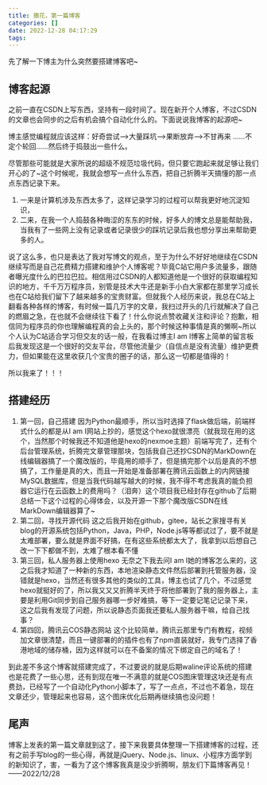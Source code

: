 ```yaml
---
title: 撒花，第一篇博客
categories: []
date: 2022-12-28 04:17:29
tags:
---
```


先了解一下博主为什么突然要搭建博客吧~

<!-- more -->

## 博客起源

之前一直在CSDN上写东西，坚持有一段时间了。现在新开个人博客，不过CSDN的文章也会同步的之后有机会搞个自动化什么的。下面说说我博客的起源吧~

博主感觉编程就应该这样：好奇尝试-->大量踩坑-->果断放弃-->不甘再来 ……不定个轮回……然后终于捣鼓出一些什么。

尽管那些可能就是大家所说的超级不规范垃圾代码，但只要它跑起来就足够让我们开心的了~这个时候呢，我就会想写一点什么东西，把自己折腾半天搞懂的那一点点东西记录下来。

1. 一来是计算机涉及东西太多了，这样记录学习的过程可以帮我更好地沉淀知识，
2. 二来，在我一个人捣鼓各种晦涩的东东的时候，好多人的博文总是能帮助我，当我有了一些网上没有记录或者记录很少的踩坑记录后我也想分享出来帮助更多的人。

说了这么多，也只是表达了我对写博文的观点，至于为什么不好好地继续在CSDN继续写而是自己花费精力搭建和维护个人博客呢？毕竟C站它用户多流量多，跟随者曝光度什么的巴拉巴拉。相信用过CSDN的人都知道他是一个很好的获取编程知识的地方，千千万万程序员，别管是技术大牛还是新手小白大家都在那里学习成长也在C站给我们留下了越来越多的宝贵财富。但就我个人经历来说，我总在C站上翻看各种各样的博客，有时候一篇几万字的文章，我扫过开头的几行就解决了自己的燃眉之急，在也就不会继续往下看了！什么你说点赞收藏关注和评论？抱歉，相信同为程序员的你也理解编程真的会上头的，那个时候这种事情是真的懒啊~所以个人认为C站适合学习但交友的话一般，在我看过博主I am I博客上简单的留言板后我发现这是一个很好的交友平台，尽管他流量少（自信点是没有流量）维护更费力，但如果能在这里收获几个宝贵的圈子的话，那么这一切都是值得的！

所以我来了！！！

## 搭建经历

1. 第一回，自己搭建
    因为Python最顺手，所以当时选择了flask做后端，前端样式什么的都是从I am I网站上抄的，感觉这个hexo就很漂亮（就我现在用的这个，当然那个时候我还不知道他是hexo的nexmoe主题）前端写完了，还有个后台管理系统，折腾完文章管理那块，包括我自己还抄CSDN的MarkDown在线编辑器搞了一个魔改版的，毕竟用的顺手了，但是搞完那个以后是真的不想搞了，工作量是真的大，而且一开始是准备部署在腾讯云函数上的内网链接MySQL数据库，但是当我代码越写越大的时候，我不得不考虑我真的能负担器它运行在云函数上的费用吗？（泪奔）这个项目我已经封存在github了后期总结一下这个过程的心得体会，以及开源一下那个魔改版CSDN在线MarkDown编辑器算了~
2. 第二回，寻找开源代码
    这之后我开始在github，gitee，站长之家搜寻有关blog的开源系统包括Python，Java，PHP，Node.js等等都试过了，要不就是太难部署，要么就是界面不好搞，在有这些系统都太大了，我拿到以后想自己改一下下都做不到，太难了根本看不懂
3. 第三回，私人服务器上使用hexo
    无奈之下我去问I am I她的博客怎么来的，这之后我才知道了一种新的东西，本地渲染静态文件然后部署到托管服务器，没错就是hexo，当然还有很多其他的类似的工具，博主也试了几个，不过感觉hexo就挺好的了，所以我又又又折腾半天终于将他部署到了我的服务器上，主要是利用Git同步到自己服务器哪一步好难搞，等下一定要记笔记记录下来，这之后我有发现了问题，所以说静态页面我还要私人服务器干嘛，给自己找事？
4. 第四回，腾讯云COS静态网站
    这个比较简单，腾讯云那里专门有教程，视频加文章很清楚，而且一键部署的的插件也有了npm直装就好，我专门选择了香港地域的储存桶，因为这样就可以在不备案的情况下绑定自己的域名了！

到此差不多这个博客就搭建完成了，不过要说的就是后期waline评论系统的搭建也是花费了一些心思，还有到现在唯一不满意的就是COS图床管理这块还是有点费劲，已经写了一个自动化Python小脚本了，写了一点点，不过也不着急，现在文章还少，管理起来也容易，这个图床优化后期再继续搞也没问题！

## 尾声

博客上发表的第一篇文章就到这了，接下来我要具体整理一下搭建博客的过程，还有之前手写blog的一些心得，再就是jQuery、Node.js、linux、小程序方面学到的新知识了，害，一看为了这个博客我真是没少折腾啊，朋友们下篇博客再见！
——2022/12/28